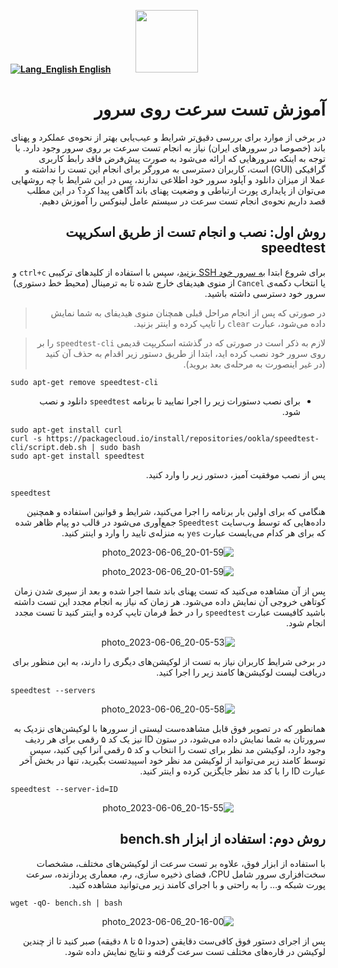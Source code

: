 [**![Lang_English](https://user-images.githubusercontent.com/125398461/229074810-599bd7f9-0bc1-44a9-b76e-90bf7e182314.png) English**](https://github.com/hiddify/hiddify-config/wiki/How-to-do-speed-test-on-server)&nbsp;&nbsp;&nbsp;&nbsp;&nbsp;&nbsp;&nbsp;&nbsp;&nbsp;&nbsp;<a href="https://github.com/hiddify/hiddify-config/wiki/%D9%87%D9%85%D9%87-%D8%A2%D9%85%D9%88%D8%B2%D8%B4%E2%80%8C%D9%87%D8%A7-%D9%88-%D9%88%DB%8C%D8%AF%D8%A6%D9%88%D9%87%D8%A7"><img width="100" src="https://github.com/hiddify/hiddify-config/assets/125398461/3704cd84-eee6-4c45-abe7-3c02936bbebb" /></a>

<div dir="rtl">

# آموزش تست سرعت روی سرور

در برخی از موارد برای بررسی دقیق‌تر شرایط و عیب‌یابی بهتر از نحوه‌ی عملکرد و پهنای باند (خصوصا در سرورهای ایران) نیاز به انجام تست سرعت بر روی سرور وجود دارد. با توجه به اینکه سرورهایی که ارائه می‌شود به صورت پیش‌فرض فاقد رابط کاربری گرافیکی‌ (GUI) است، کاربران دسترسی به مرورگر برای انجام این تست را نداشته و عملا از میزان دانلود و آپلود سرور خود اطلاعی ندارند، پس در این شرایط با چه روشهایی می‌توان از پایداری پورت ارتباطی و وضعیت پهنای باند آگاهی پیدا کرد؟
در این مطلب قصد داریم نحوه‌ی انجام تست سرعت در سیستم عامل لینوکس را آموزش دهیم.

## روش اول: نصب و انجام تست از طریق اسکریپت speedtest
برای شروع ابتدا [به سرور خود SSH بزنید](https://github.com/hiddify/hiddify-config/wiki/SSH-%D8%A2%D9%85%D9%88%D8%B2%D8%B4-%D8%A7%D8%AA%D8%B5%D8%A7%D9%84-%D8%A8%D9%87-%D8%B3%D8%B1%D9%88%D8%B1-%D8%A7%D8%B2-%D8%B7%D8%B1%DB%8C%D9%82)، سپس با استفاده از کلیدهای ترکیبی `ctrl+c` و یا انتخاب دکمه‌ی `Cancel` از منوی هیدیفای خارج شده تا به ترمینال (محیط خط دستوری) سرور خود دسترسی داشته باشید.

> در صورتی که پس از انجام مراحل قبلی همچنان منوی هیدیفای به شما نمایش داده می‌شود، عبارت `clear` را تایپ کرده و اینتر بزنید.

> لازم به ذکر است در صورتی که در گذشته اسکریپت قدیمی `speedtest-cli` را بر روی سرور خود نصب کرده اید، ابتدا از طریق دستور زیر اقدام به حذف آن کنید (در غیر اینصورت به مرحله‌ی بعد بروید).

<div dir=ltr>

```
sudo apt-get remove speedtest-cli
```
</div>

- برای نصب دستورات زیر را اجرا نمایید تا برنامه `speedtest` دانلود و نصب شود.

<div dir=ltr>

```
sudo apt-get install curl
curl -s https://packagecloud.io/install/repositories/ookla/speedtest-cli/script.deb.sh | sudo bash
sudo apt-get install speedtest
```

</div>

پس از نصب موفقیت آمیز، دستور زیر را وارد کنید.

<div dir=ltr>

```
speedtest
```
</div>

هنگامی که برای اولین بار برنامه را اجرا می‌کنید، شرایط و قوانین استفاده و همچنین داده‌هایی که توسط وب‌سایت `Speedtest` جمع‌آوری می‌شود در قالب دو پیام ظاهر شده که برای هر کدام می‌بایست عبارت `yes` به منزله‌ی تایید را وارد و اینتر کنید.

<div align=center>

![photo_2023-06-06_20-01-59](https://github.com/hiddify/hiddify-config/assets/125398461/b897f426-e9d6-4f26-b9fb-9e46f6def820)


![photo_2023-06-06_20-01-59](https://github.com/hiddify/hiddify-config/assets/125398461/bab3a3d4-a0c3-478e-8daf-4f3491d44c8b)

</div>

پس از آن مشاهده می‌کنید که تست پهنای باند شما اجرا شده و بعد از سپری شدن زمان کوتاهی خروجی آن نمایش داده می‌شود. هر زمان که نیاز به انجام مجدد این تست داشته باشید کافیست عبارت `speedtest` را در خط فرمان تایپ کرده و اینتر کنید تا تست مجدد انجام شود.

<div align=center>

![photo_2023-06-06_20-05-53](https://github.com/hiddify/hiddify-config/assets/125398461/054e65db-1f12-428b-b9e9-359a69e99044)


</div>


در برخی شرایط کاربران نیاز به تست از لوکیشن‌های دیگری را دارند، به این منظور برای دریافت لیست لوکیشن‌ها کامند زیر را اجرا کنید.

<div dir=ltr>

```
speedtest --servers
```
</div>

<div align=center>

![photo_2023-06-06_20-05-58](https://github.com/hiddify/hiddify-config/assets/125398461/c2acefcd-f0f2-43e1-8c90-486b465a7cb4)


</div>

همانطور که در تصویر فوق قابل مشاهده‌ست لیستی از سرورها با لوکیشن‌های نزدیک به سرورتان به شما نمایش داده می‌شود، در ستون ID نیز یک کد ۵ رقمی برای هر ردیف وجود دارد، لوکیشن مد نظر برای تست را انتخاب و کد ۵ رقمی آنرا کپی کنید، سپس توسط کامند زیر می‌توانید از لوکیشن مد نظر خود اسپیدتست بگیرید، تنها در بخش آخر عبارت ID را با کد مد نظر جایگزین کرده و اینتر کنید.

<div dir=ltr>

```
speedtest --server-id=ID
```
</div>

<div align=center>

![photo_2023-06-06_20-15-55](https://github.com/hiddify/hiddify-config/assets/125398461/a319cf89-3ed7-4ea5-90dd-0170cd5926c8)

</div>

## روش دوم: استفاده از ابزار bench.sh
با استفاده از ابزار فوق، علاوه بر تست سرعت از لوکیشن‌های مختلف، مشخصات سخت‌افزاری سرور شامل CPU، فضای ذخیره سازی، رم، معماری پردازنده، سرعت پورت شبکه و… را به راحتی و با اجرای کامند زیر می‌توانید مشاهده کنید.

<div dir=ltr>

```
wget -qO- bench.sh | bash
```
</div>

<div align=center>

![photo_2023-06-06_20-16-00](https://github.com/hiddify/hiddify-config/assets/125398461/b0815e0e-6348-4c0b-9f82-1ae5e6c53646)


</div>
پس از اجرای دستور فوق کافی‌ست دقایقی (حدودا ۵ تا ۸ دقیقه) صبر کنید تا از چندین لوکیشن در قاره‌های مختلف تست سرعت گرفته و نتایج نمایش داده شود.